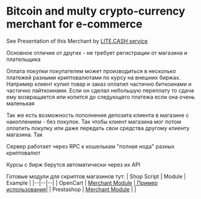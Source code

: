 # Bitcoin and multy crypto-currency merchant for e-commerce


See Presentation of this Merchant by [ LITE.CASH service](https://docs.google.com/presentation/d/1y4zngsZVZ8L2fwQzsO8W0G2eQYAswKyjHawmcvAPEFQ/edit?usp=sharing/)

Основное отличие от других - не требует регистрации от магазина и плательщика

Оплата покупки покупателем может производиться в несколько платежей разными криптовалютами по курсу на внешних биржах. Например клиент купил товар и заказ оплатил частично биткоинами и частично лайткоинами. Если он сделал небольшую переплату то сдача ему возвращается или копится до следующего платежа если она очень маленькая

Так же есть возможность пополнения депозита клиента в магазине с накоплением - без покупок. Так чтобы клиент магазина мог потом оплатить покупку или даже передать свои средства другому клиенту магазина. Так

Сервер работает через RPC к кошелькам "полная нода" разных криптовалют

Курсы с бирж берутся автоматически через их API

Готовые модули для скриптов магазинов тут:
| Shop Script | Module  | Example |
|--|--|--|
| OpenCart | [Merchant Module](https://github.com/icreator/opencart_bitcoin_module) |[ Пример использования](https://opencartforum.com/files/file/2037-platezhi-v-bitkoin-na-sayt/)|
| Prestashop | [Merchant Module](https://github.com/icreator/prestashop_bitcoin_module) | |

